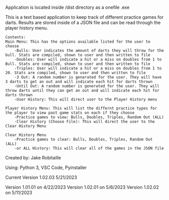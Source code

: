 Application is located inside /dist directory as a onefile .exe

This is a text based application to keep track of different 
practice games for darts. Results are stored inside of a JSON 
file and can be read through the player history menu.

    Contents:
    Main Menu: This has the options available listed for the user to choose
        -Bulls: User indicates the amount of darts they will throw for the bull. Stats are compiled, shown to user and then written to file 
        -Doubles: User will indicate a hit or a miss on doubles from 1 to Bull. Stats are compiled, shown to user and then written to file
        -Triples: User will indicate a hit or a miss on doubles from 1 to 20. Stats are compiled, shown to user and then written to file
        -3 Out: A random number is generated for the user. They will have 3 darts to get an out and will indicate each hit for darts thrown
        -Until Out: A random number is generated for the user. They will throw darts until they can get an out and will indicate each hit for darts thrown
        -User History: This will direct user to the Player History menu

    Player History Menu: This will list the differnt practice types for the player to view past game stats on each if they choose
        -Practice games to view: Bulls, Doubles, Triples, Random Out (ALL)
        -Clear History (Choose File): This will direct the user to the Clear History Menu

    Clear History Menu
        -Practice games to clear: Bulls, Doubles, Triples, Random Out (ALL) 
        -or ALL History: This will clear all of the games in the JSON file


Created by:
Jake Robitaille

Using: Python 3, VSC Code, Pyinstaller

Current Version 1.02.03
5/21/2023

Version 1.01.01 on 4/22/2023
Version 1.02.01 on 5/6/2023
Version 1.02.02 on 5/11/2023